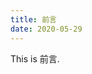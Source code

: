 ```yaml
---
title: 前言
date: 2020-05-29
---
```

<!--
 * @Descripttion: ----描述----
 * @version: 1.0
 * @Author: 张鹏
 * @Date: 2021-12-29 15:10:21
 * @LastEditors: 张鹏
 * @LastEditTime: 2021-12-29 15:18:56
-->


This is 前言.